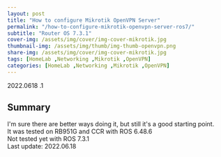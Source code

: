 ```yaml
---
layout: post
title: "How to configure Mikrotik OpenVPN Server"
permalink: "/how-to-configure-mikrotik-openvpn-server-ros7/"
subtitle: "Router OS 7.3.1"
cover-img: /assets/img/cover/img-cover-mikrotik.jpg
thumbnail-img: /assets/img/thumb/img-thumb-openvpn.png
share-img: /assets/img/cover/img-cover-mikrotik.jpg
tags: [HomeLab ,Networking ,Mikrotik ,OpenVPN]
categories: [HomeLab ,Networking ,Mikrotik ,OpenVPN]
---
```

2022.0618 .1
## Summary
I'm sure there are better ways doing it, but still it's a good starting point.<br>
It was tested on RB951G and CCR with ROS 6.48.6<br>
Not tested yet with ROS 7.3.1<br>
Last update: 2022.06.18